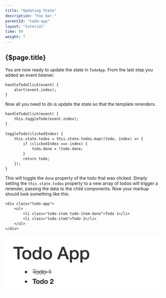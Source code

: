 ```yaml
---
title: "Updating State"
description: "Foo bar."
parentId: "todo-app"
layout: "tutorial"
time: 90
weight: 7
---
```


## {$page.title}

You are now ready to update the state in `TodoApp`. From the last step you added
an event listener.

```text/jsx
handleTodoClick(event) {
	alert(event.index);
}
```

Now all you need to do is update the state so that the template rerenders.

```text/jsx
handleTodoClick(event) {
	this.toggleTodo(event.index);
}

toggleTodo(clickedIndex) {
	this.state.todos = this.state.todos.map((todo, index) => {
		if (clickedIndex === index) {
			todo.done = !todo.done;
		}
		return todo;
	});
}
```

This will toggle the `done` property of the todo that was clicked. Simply
setting the `this.state.todos` property to a new array of todos will trigger a
rerender, passing the data to the child components. Now your markup should look
something like this.

```text/xml
<div class="todo-app">
	<ul>
		<li class="todo-item todo-item-done">Todo 1</li>
		<li class="todo-item">Todo 2</li>
	</ul>
</div>
```

![Completed Todo](/images/tutorials/todo-app/completed_todo.png "Completed Todo")
